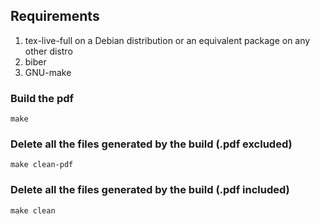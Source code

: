 ## Requirements

1. tex-live-full on a Debian distribution or an equivalent package on any other distro
2. biber
3. GNU-make

### Build the pdf

```
make
```

### Delete all the files generated by the build (.pdf excluded)

```
make clean-pdf
```

### Delete all the files generated by the build (.pdf included)

```
make clean
```